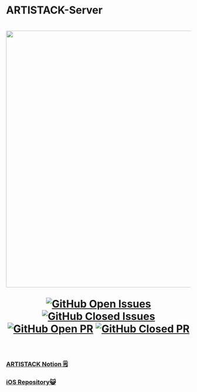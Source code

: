 # ARTISTACK-Server

<h1 align="center">

<img src="https://raw.githubusercontent.com/umc-artistack/artistack-server/main/readme/logo.png" width=700/>

<div align="center">

[![GitHub Open Issues](https://img.shields.io/github/issues-raw/umc-artistack/artistack-server?color=green)](https://github.com/umc-artistack/artistack-server/issues)
[![GitHub Closed Issues](https://img.shields.io/github/issues-closed-raw/umc-artistack/artistack-server?color=red)](https://github.com/umc-artistack/artistack-server/issues?q=is%3Aissue+is%3Aclosed)
[![GitHub Open PR](https://img.shields.io/github/issues-pr-raw/umc-artistack/artistack-server?color=green)](https://github.com/umc-artistack/artistack-server/pulls)
[![GitHub Closed PR](https://img.shields.io/github/issues-pr-closed-raw/umc-artistack/artistack-server?color=red)](https://github.com/umc-artistack/artistack-server/pulls?q=is%3Apr+is%3Aclosed)

</div>

</h1>
<br>

### [ARTISTACK Notion 🗒️](https://www.notion.so/ARTISTACK-ae9600707aff4304872610760b0e3411)

### [iOS Repository😺](https://github.com/umc-artistack/artistack-client)

<br>
